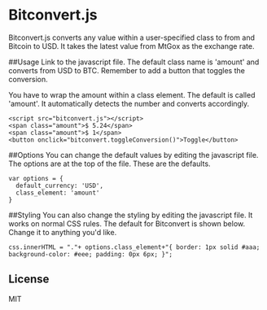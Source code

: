 Bitconvert.js
=========

Bitconvert.js converts any value within a user-specified class to from and Bitcoin to USD. It takes the latest value from MtGox as the exchange rate.

##Usage
Link to the javascript file. The default class name is 'amount' and converts from USD to BTC. Remember to add a button that toggles the conversion.

You have to wrap the amount within a class element. The default is called 'amount'. It automatically detects the number and converts accordingly.

    <script src="bitconvert.js"></script>
    <span class="amount">$ 5.24</span>
    <span class="amount">$ 1</span>
    <button onclick="bitconvert.toggleConversion()">Toggle</button>

##Options
You can change the default values by editing the javascript file. The options are at the top of the file. These are the defaults.

    var options = {
      default_currency: 'USD',
      class_element: 'amount'
    }

##Styling
You can also change the styling by editing the javascript file. It works on normal CSS rules. The default for Bitconvert is shown below. Change it to anything you'd like.

    css.innerHTML = "."+ options.class_element+"{ border: 1px solid #aaa; background-color: #eee; padding: 0px 6px; }";

License
-

MIT
    